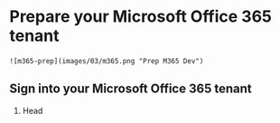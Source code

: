 # Prepare your Microsoft Office 365 tenant

    ![m365-prep](images/03/m365.png "Prep M365 Dev")

## Sign into your Microsoft Office 365 tenant

1. Head 
